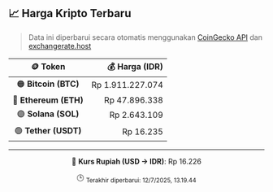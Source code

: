 

<!-- HARGA_KRIPTO -->
## 📈 Harga Kripto Terbaru

> Data ini diperbarui secara otomatis menggunakan [CoinGecko API](https://www.coingecko.com/) dan [exchangerate.host](https://exchangerate.host/)

<div align="center">

| 🪙 Token | 💰 Harga (IDR) |
|:------:|---------------:|
| 🟠 **Bitcoin (BTC)**   | Rp 1.911.227.074 |
| 🔵 **Ethereum (ETH)**  | Rp 47.896.338 |
| 🟣 **Solana (SOL)**    | Rp 2.643.109 |
| 🟢 **Tether (USDT)**   | Rp 16.235 |

---

💱 **Kurs Rupiah (USD → IDR)**: Rp 16.226

🕒 <sub>Terakhir diperbarui: 12/7/2025, 13.19.44</sub>

</div>
<!-- /HARGA_KRIPTO -->
